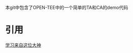 本git中包含了OPEN-TEE中的一个简单的TA和CA的demo代码

# 引用
[学习来自这位大神](https://blog.csdn.net/shuaifengyun/article/details/73716352)

